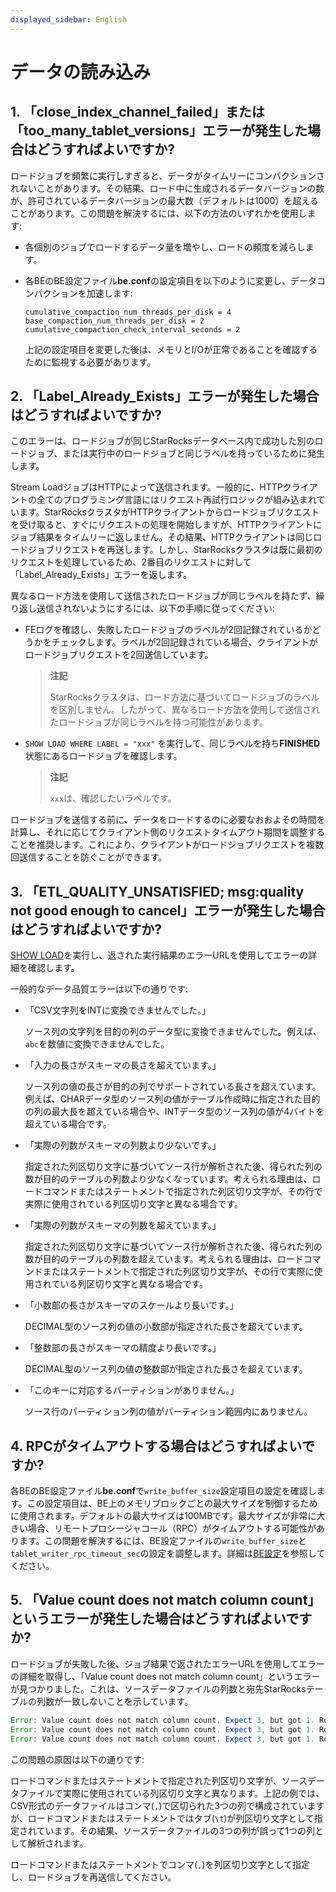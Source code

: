 ```yaml
---
displayed_sidebar: English
---
```


# データの読み込み

## 1. 「close_index_channel_failed」または「too_many_tablet_versions」エラーが発生した場合はどうすればよいですか?

ロードジョブを頻繁に実行しすぎると、データがタイムリーにコンパクションされないことがあります。その結果、ロード中に生成されるデータバージョンの数が、許可されているデータバージョンの最大数（デフォルトは1000）を超えることがあります。この問題を解決するには、以下の方法のいずれかを使用します:

- 各個別のジョブでロードするデータ量を増やし、ロードの頻度を減らします。

- 各BEのBE設定ファイル**be.conf**の設定項目を以下のように変更し、データコンパクションを加速します:

    ```Plain
    cumulative_compaction_num_threads_per_disk = 4
    base_compaction_num_threads_per_disk = 2
    cumulative_compaction_check_interval_seconds = 2
    ```

  上記の設定項目を変更した後は、メモリとI/Oが正常であることを確認するために監視する必要があります。

## 2. 「Label_Already_Exists」エラーが発生した場合はどうすればよいですか?

このエラーは、ロードジョブが同じStarRocksデータベース内で成功した別のロードジョブ、または実行中のロードジョブと同じラベルを持っているために発生します。

Stream LoadジョブはHTTPによって送信されます。一般的に、HTTPクライアントの全てのプログラミング言語にはリクエスト再試行ロジックが組み込まれています。StarRocksクラスタがHTTPクライアントからロードジョブリクエストを受け取ると、すぐにリクエストの処理を開始しますが、HTTPクライアントにジョブ結果をタイムリーに返しません。その結果、HTTPクライアントは同じロードジョブリクエストを再送します。しかし、StarRocksクラスタは既に最初のリクエストを処理しているため、2番目のリクエストに対して「Label_Already_Exists」エラーを返します。

異なるロード方法を使用して送信されたロードジョブが同じラベルを持たず、繰り返し送信されないようにするには、以下の手順に従ってください:

- FEログを確認し、失敗したロードジョブのラベルが2回記録されているかどうかをチェックします。ラベルが2回記録されている場合、クライアントがロードジョブリクエストを2回送信しています。

  > **注記**
  >
  > StarRocksクラスタは、ロード方法に基づいてロードジョブのラベルを区別しません。したがって、異なるロード方法を使用して送信されたロードジョブが同じラベルを持つ可能性があります。

- `SHOW LOAD WHERE LABEL = "xxx"` を実行して、同じラベルを持ち**FINISHED**状態にあるロードジョブを確認します。

  > **注記**
  >
  > `xxx`は、確認したいラベルです。

ロードジョブを送信する前に、データをロードするのに必要なおおよその時間を計算し、それに応じてクライアント側のリクエストタイムアウト期間を調整することを推奨します。これにより、クライアントがロードジョブリクエストを複数回送信することを防ぐことができます。

## 3. 「ETL_QUALITY_UNSATISFIED; msg:quality not good enough to cancel」エラーが発生した場合はどうすればよいですか?

[SHOW LOAD](../../sql-reference/sql-statements/data-manipulation/SHOW_LOAD.md)を実行し、返された実行結果のエラーURLを使用してエラーの詳細を確認します。

一般的なデータ品質エラーは以下の通りです:

- 「CSV文字列をINTに変換できませんでした。」
  
  ソース列の文字列を目的の列のデータ型に変換できませんでした。例えば、`abc`を数値に変換できませんでした。

- 「入力の長さがスキーマの長さを超えています。」
  
  ソース列の値の長さが目的の列でサポートされている長さを超えています。例えば、CHARデータ型のソース列の値がテーブル作成時に指定された目的の列の最大長を超えている場合や、INTデータ型のソース列の値が4バイトを超えている場合です。

- 「実際の列数がスキーマの列数より少ないです。」
  
  指定された列区切り文字に基づいてソース行が解析された後、得られた列の数が目的のテーブルの列数より少なくなっています。考えられる理由は、ロードコマンドまたはステートメントで指定された列区切り文字が、その行で実際に使用されている列区切り文字と異なる場合です。

- 「実際の列数がスキーマの列数を超えています。」
  
  指定された列区切り文字に基づいてソース行が解析された後、得られた列の数が目的のテーブルの列数を超えています。考えられる理由は、ロードコマンドまたはステートメントで指定された列区切り文字が、その行で実際に使用されている列区切り文字と異なる場合です。

- 「小数部の長さがスキーマのスケールより長いです。」
  
  DECIMAL型のソース列の値の小数部が指定された長さを超えています。

- 「整数部の長さがスキーマの精度より長いです。」
  
  DECIMAL型のソース列の値の整数部が指定された長さを超えています。

- 「このキーに対応するパーティションがありません。」
  
  ソース行のパーティション列の値がパーティション範囲内にありません。

## 4. RPCがタイムアウトする場合はどうすればよいですか?

各BEのBE設定ファイル**be.conf**で`write_buffer_size`設定項目の設定を確認します。この設定項目は、BE上のメモリブロックごとの最大サイズを制御するために使用されます。デフォルトの最大サイズは100MBです。最大サイズが非常に大きい場合、リモートプロシージャコール（RPC）がタイムアウトする可能性があります。この問題を解決するには、BE設定ファイルの`write_buffer_size`と`tablet_writer_rpc_timeout_sec`の設定を調整します。詳細は[BE設定](../../loading/Loading_intro.md#be-configurations)を参照してください。

## 5. 「Value count does not match column count」というエラーが発生した場合はどうすればよいですか?

ロードジョブが失敗した後、ジョブ結果で返されたエラーURLを使用してエラーの詳細を取得し、「Value count does not match column count」というエラーが見つかりました。これは、ソースデータファイルの列数と宛先StarRocksテーブルの列数が一致しないことを示しています。

```Java
Error: Value count does not match column count. Expect 3, but got 1. Row: 2023-01-01T18:29:00Z,cpu0,80.99
Error: Value count does not match column count. Expect 3, but got 1. Row: 2023-01-01T18:29:10Z,cpu1,75.23
Error: Value count does not match column count. Expect 3, but got 1. Row: 2023-01-01T18:29:20Z,cpu2,59.44
```

この問題の原因は以下の通りです:

ロードコマンドまたはステートメントで指定された列区切り文字が、ソースデータファイルで実際に使用されている列区切り文字と異なります。上記の例では、CSV形式のデータファイルはコンマ(`,`)で区切られた3つの列で構成されていますが、ロードコマンドまたはステートメントではタブ(`\t`)が列区切り文字として指定されています。その結果、ソースデータファイルの3つの列が誤って1つの列として解析されます。

ロードコマンドまたはステートメントでコンマ(`,`)を列区切り文字として指定し、ロードジョブを再送信してください。
